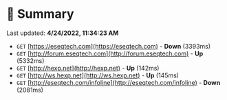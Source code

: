 # 📖 Summary
Last updated: **4/24/2022, 11:34:23 AM**

- `GET` [https://eseqtech.com](https://eseqtech.com) - **Down** (3393ms)
- `GET` [http://forum.eseqtech.com](http://forum.eseqtech.com) - **Up** (5332ms)
- `GET` [http://hexp.net](http://hexp.net) - **Up** (142ms)
- `GET` [http://ws.hexp.net](http://ws.hexp.net) - **Up** (145ms)
- `GET` [http://eseqtech.com/infoline](http://eseqtech.com/infoline) - **Down** (2081ms)
